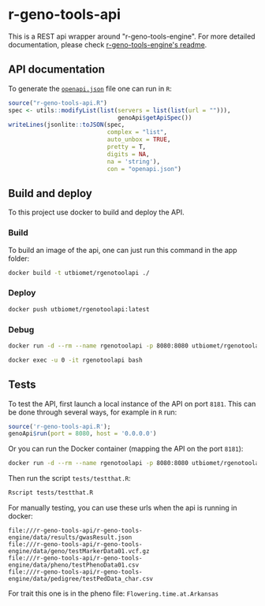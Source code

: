 # r-geno-tools-api

This is a REST api wrapper around "r-geno-tools-engine". For more detailed documentation, please check [r-geno-tools-engine's readme](https://github.com/ut-biomet/r-geno-tools-engine).



## API documentation

To generate the [`openapi.json`](./openapi.json) file one can run in `R`:

```R
source("r-geno-tools-api.R")
spec <- utils::modifyList(list(servers = list(list(url = ""))),
                               genoApi$getApiSpec())
writeLines(jsonlite::toJSON(spec,
                            complex = "list",
                            auto_unbox = TRUE,
                            pretty = T,
                            digits = NA,
                            na = 'string'),
                            con = "openapi.json")
```

## Build and deploy

To this project use docker to build and deploy the API.

### Build

To build an image of the api, one can just run this command in the app folder:

```sh
docker build -t utbiomet/rgenotoolapi ./
```

### Deploy

```sh
docker push utbiomet/rgenotoolapi:latest
```

### Debug

```sh
docker run -d --rm --name rgenotoolapi -p 8080:8080 utbiomet/rgenotoolapi
```

```sh
docker exec -u 0 -it rgenotoolapi bash
```

## Tests

To test the API, first launch a local instance of the API on port `8181`. This can be done through several ways, for example in `R` run:

```R
source('r-geno-tools-api.R');
genoApi$run(port = 8080, host = '0.0.0.0')
```

Or you can run the Docker container (mapping the API on the port `8181`):

```sh
docker run -d --rm --name rgenotoolapi -p 8080:8080 utbiomet/rgenotoolapi
```

Then run the script `tests/testthat.R`: 
```sh
Rscript tests/testthat.R
```

For manually testing, you can use these urls when the api is running in docker:

```
file:///r-geno-tools-api/r-geno-tools-engine/data/results/gwasResult.json
file:///r-geno-tools-api/r-geno-tools-engine/data/geno/testMarkerData01.vcf.gz
file:///r-geno-tools-api/r-geno-tools-engine/data/pheno/testPhenoData01.csv
file:///r-geno-tools-api/r-geno-tools-engine/data/pedigree/testPedData_char.csv
```

For trait this one is in the pheno file: `Flowering.time.at.Arkansas`
